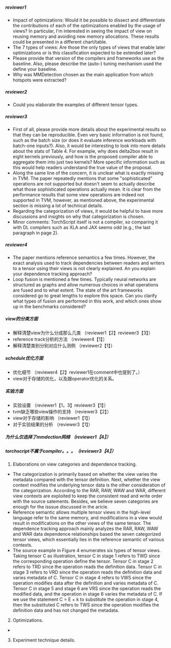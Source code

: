 ##### reviewer1
- Impact of optimizations: Would it be possible to dissect and differentiate the contributions of each 
of the optimizations enabled by the usage of views? In particular, I'm interested in seeing the impact 
of view on reusing memory and avoiding new memory allocations. 
These results could be presented in a different chart/table.
- The 7 types of views: Are those the only types of views that enable later 
optimizations or is this classification expected to be extended later?
- Please provide that version of the compilers and frameworks use as the baseline. 
Also, please describe the (auto-) tuning mechanism used the define your baseline.
- Why was MMDetection chosen as the main application from which hotspots were extracted?

##### reviewer2
- Could you elaborate the examples of different tensor types.

##### reviewer3
- First of all, please provide more details about the experimental results 
so that they can be reproducible. Even very basic information is not found, 
such as the batch size (or does it evaluate inference workloads with batch-one inputs?). 
Also, it would be interesting to look into more details about the stats of Table 4. 
For example, why does delta2box result in eight kernels previously, and 
how is the proposed compiler able to aggregate them into just two kernels? 
More specific information such as this would help readers understand the true value of the proposal.
- Along the same line of the concern, it is unclear what is exactly missing in TVM. 
The paper repeatedly mentions that some "sophisticated" operations are not supported 
but doesn't seem to actually describe what those sophisticated operations actually mean. 
It is clear from the performance results that some view operations are indeed not supported in TVM, 
however, as mentioned above, the experimental section is missing a lot of technical details.
- Regarding the categorization of views, it would be helpful to have more discussions and insights on why that categorization is chosen.
- Minor comments: TorchScript itself is not a compiler, 
so comparing it with DL compilers such as XLA and JAX seems odd (e.g., the last paragraph in page 2).

##### reviewer4
- The paper mentions reference semantics a few times. However, the exact analysis used to track dependencies 
between readers and writers to a tensor using their views is not clearly explained. An you explain your dependence tracking approach?
- Loop fusion is mentioned a few times. Typically neural networks are structured as graphs and allow numerous choices in what operations 
are fused and to what extent. The state of the art frameworks considered go to great lengths to explore this space. Can you clarify what 
types of fusion are performed in this work, and which ones show up in the benchmarks considered?


##### view的分类方面
- 解释清楚view为什么分成那么几类 （reviewer1【2】reviewer3【3】）
- reference track分析的方法 （reviewer4【1】）
- 解释清楚类别分别对应什么测例 （reviewer2【1】）

##### schedule优化方面
- 优化细节 （reviewer4【2】reviewer1在comment中也提到了。）
- view对于存储的优化，以及跟operator优化的关系。

##### 实验方面
- 实验设置 （reviewer1【1，3】reviewer3【1】）
- tvm缺乏哪些view操作的支持 （reviewer3【2】）
- view对于存储的影响 （reviewer1【1】）
- 对于实验结果的分析 （reviewer3【1】）

##### 为什么仅选择了mmdection网络 （reviewer1【4】）
##### torchscript不属于compiler。。。（reviewer3【4】）


1. Elaborations on view categories and dependence tracking. 
- The categorization is primarily based on whether the view varies the metadata compared with the tensor definition. Next, whether the view context 
modifies the underlying tensor data is the other consideration of the categorization. According to the RAR, RAW, WAW and WAR, different view contexts are exploited to keep the consistent read and write order with the source satements. Besides, we believe seven categories are enough for the isssue discussed in the aricle.
- Reference semantic allows multiple tensor views in the high-level language refer to the same memory, and modifications in a view would result in modifications on the other views of the same tensor. The dependence tracking approach mainly analyzes the RAR, RAW, WAW and WAR data dependence relationships based the seven categorized tensor views, which essentially lies in the reference semantic of various contexts.
- The source example in Figure 4 enumerates six types of tensor views. Taking tensor C as illustration, tensor C in stage 1 refers to TWD since the corresponding operation define the tensor. Tensor C in stage 2 refers to TRD since the operation reads the definition data. Tensor C in stage 3 refers
to VRD since the operation reads the definition data and varies metadata of C. Tensor C in stage 4 refers to VWS since the operation modifies data after the definition and varies metadata of C. Tensor C in stage 5 and stage 6 are VRS since the operation reads the modified data, and the operation in stage 6
varies the metadata of C. If we use the statement C = E + k to substitute the operation in stage 4, then the substituted C refers to TWS since the operation modifies the definition data and has not changed the metadata.

2. Optimizations.
- 

3. Experiment technique details.















